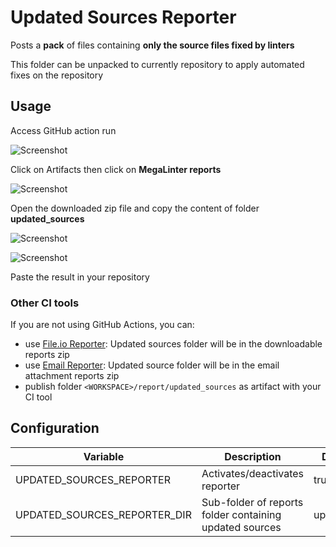# Updated Sources Reporter

Posts a **pack** of files containing **only the source files fixed by linters**

This folder can be unpacked to currently repository to apply automated fixes on the repository

## Usage

Access GitHub action run

![Screenshot](../assets/images/AccessActionRun.jpg)

Click on Artifacts then click on **MegaLinter reports**

![Screenshot](../assets/images/TextReporter_1.jpg)

Open the downloaded zip file and copy the content of folder **updated_sources**

![Screenshot](../assets/images/UpdatedSourcesReporter_1.jpg)

![Screenshot](../assets/images/UpdatedSourcesReporter_2.jpg)

Paste the result in your repository

### Other CI tools

If you are not using GitHub Actions, you can:

- use [File.io Reporter](FileIoReporter.md): Updated sources folder will be in the downloadable reports zip
- use [Email Reporter](EmailReporter.md): Updated source folder will be in the email attachment reports zip
- publish folder `<WORKSPACE>/report/updated_sources` as artifact with your CI tool

## Configuration

| Variable                     | Description                                             | Default value   |
|------------------------------|---------------------------------------------------------|-----------------|
| UPDATED_SOURCES_REPORTER     | Activates/deactivates reporter                          | true            |
| UPDATED_SOURCES_REPORTER_DIR | Sub-folder of reports folder containing updated sources | updated_sources |
